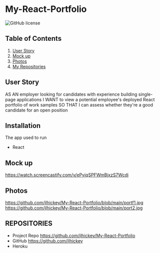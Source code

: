 # My-React-Portfolio
![GitHub license](https://img.shields.io/badge/Made%20by-%40jlhickey-orange)



## Table of Contents
  1. [User Story](#UserStory)
  2. [Mock up](#Mockup)
  3. [Photos](#Photos)
  4. [My Repositories](#MyRepositories)


## User Story
 AS AN employer looking for candidates with experience building single-page applications
I WANT to view a potential employee's deployed React portfolio of work samples
SO THAT I can assess whether they're a good candidate for an open position

## Installation
The app used to run  
*  React
 

## Mock up  
https://watch.screencastify.com/v/ePyiqSPFWmBjxzS7Wcdj

## Photos<br>
 https://github.com/jlhickey/My-React-Portfolio/blob/main/portf1.jpg<br>
 https://github.com/jlhickey/My-React-Portfolio/blob/main/port2.jpg 


## REPOSITORIES

- Project Repo https://github.com/jlhickey/My-React-Portfolio
- GitHub https://github.com/jlhickey
- Heroku   

